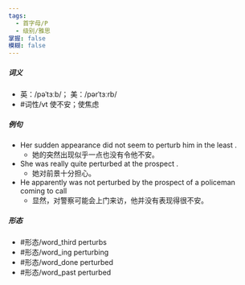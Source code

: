 ```yaml
---
tags:
  - 首字母/P
  - 级别/雅思
掌握: false
模糊: false
---
```

##### 词义
- 英：/pəˈtɜːb/； 美：/pərˈtɜːrb/
- #词性/vt  使不安；使焦虑
##### 例句
- Her sudden appearance did not seem to perturb him in the least .
	- 她的突然出现似乎一点也没有令他不安。
- She was really quite perturbed at the prospect .
	- 她对前景十分担心。
- He apparently was not perturbed by the prospect of a policeman coming to call
	- 显然，对警察可能会上门来访，他并没有表现得很不安。
##### 形态
- #形态/word_third perturbs
- #形态/word_ing perturbing
- #形态/word_done perturbed
- #形态/word_past perturbed
